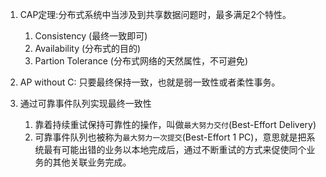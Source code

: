 1. CAP定理:分布式系统中当涉及到共享数据问题时，最多满足2个特性。
   1. Consistency (最终一致即可)
   2. Availability (分布式的目的)
   3. Partion Tolerance (分布式网络的天然属性，不可避免)

2. AP without C: 只要最终保持一致，也就是弱一致性或者柔性事务。
3. 通过可靠事件队列实现最终一致性
   1. 靠着持续重试保持可靠性的操作，叫做`最大努力交付`(Best-Effort Delivery)
   2. 可靠事件队列也被称为`最大努力一次提交`(Best-Effort 1 PC)，意思就是把系统最有可能出错的业务以本地完成后，通过不断重试的方式来促使同个业务的其他关联业务完成。